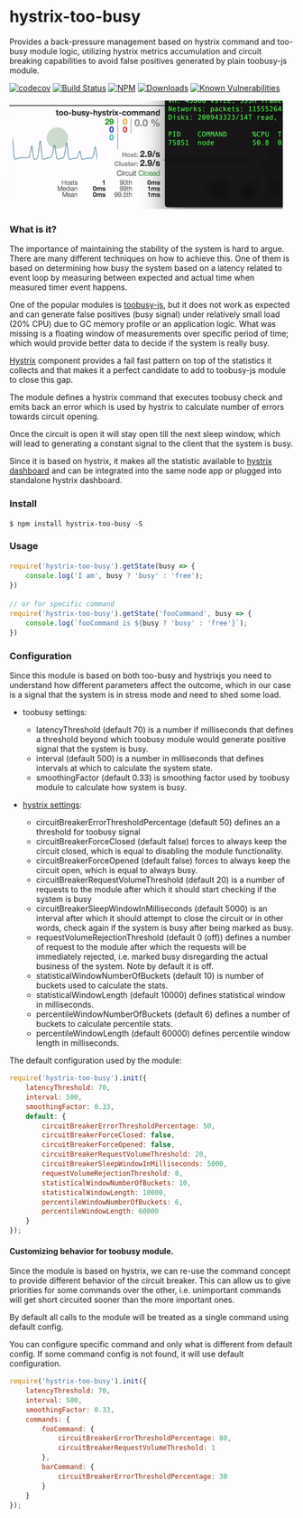 # hystrix-too-busy

Provides a back-pressure management based on hystrix command and too-busy module logic, utilizing hystrix metrics accumulation and circuit breaking capabilities to avoid false positives generated by plain toobusy-js module.

[![codecov](https://codecov.io/gh/trooba/hystrix-too-busy/branch/master/graph/badge.svg)](https://codecov.io/gh/trooba/hystrix-too-busy)
[![Build Status](https://travis-ci.org/trooba/hystrix-too-busy.svg?branch=master)](https://travis-ci.org/trooba/hystrix-too-busy) [![NPM](https://img.shields.io/npm/v/hystrix-too-busy.svg)](https://www.npmjs.com/package/hystrix-too-busy)
[![Downloads](https://img.shields.io/npm/dm/hystrix-too-busy.svg)](http://npm-stat.com/charts.html?package=hystrix-too-busy)
[![Known Vulnerabilities](https://snyk.io/test/github/trooba/hystrix-too-busy/badge.svg)](https://snyk.io/test/github/trooba/hystrix-too-busy)

![too-busy in action](docs/images/too-busy-movie.gif)

### What is it?

The importance of maintaining the stability of the system is hard to argue. There are many different techniques on how to achieve this. One of them is based on determining how busy the system based on a latency related to event loop by measuring between expected and actual time when measured timer event happens.

One of the popular modules is [toobusy-js](https://www.npmjs.com/package/toobusy-js), but it does not work as expected and can generate false positives (busy signal) under relatively small load (20% CPU) due to GC memory profile or an application logic. What was missing is a floating window of measurements over specific period of time; which would provide better data to decide if the system is really busy.

[Hystrix](https://www.npmjs.com/package/hystrixjs) component provides a fail fast pattern on top of the statistics it collects and that makes it a perfect candidate to add to toobusy-js module to close this gap.

The module defines a hystrix command that executes toobusy check and emits back an error which is used by hystrix to calculate number of errors towards circuit opening.

Once the circuit is open it will stay open till the next sleep window, which will lead to generating a constant signal to the client that the system is busy.

Since it is based on hystrix, it makes all the statistic available to [hystrix dashboard](https://github.com/dimichgh/hystrix-dashboard) and can be integrated into the same node app or plugged into standalone hystrix dashboard.

### Install

```
$ npm install hystrix-too-busy -S
```

### Usage

```js
require('hystrix-too-busy').getState(busy => {
    console.log('I am', busy ? 'busy' : 'free');
})

// or for specific command
require('hystrix-too-busy').getState('fooCommand', busy => {
    console.log(`fooCommand is ${busy ? 'busy' : 'free'}`);
})
```

### Configuration

Since this module is based on both too-busy and hystrixjs you need to understand how different parameters affect the outcome, which in our case is a signal that the system is in stress mode and need to shed some load.

* toobusy settings:
    * latencyThreshold (default 70) is a number if milliseconds that defines a threshold beyond which toobusy module would generate positive signal that the system is busy.
    * interval (default 500) is a number in milliseconds that defines intervals at which to calculate the system state.
    * smoothingFactor (default 0.33) is smoothing factor used by toobusy module to calculate how system is busy.

* [hystrix settings](https://github.com/Netflix/Hystrix/wiki/Configuration#CommandCircuitBreaker):
    * circuitBreakerErrorThresholdPercentage (default 50) defines an a threshold for toobusy signal
    * circuitBreakerForceClosed (default false) forces to always keep the circuit closed, which is equal to disabling the module functionality.
    * circuitBreakerForceOpened (default false) forces to always keep the circuit open, which is equal to always busy.
    * circuitBreakerRequestVolumeThreshold (default 20) is a number of requests to the module after which it should start checking if the system is busy
    * circuitBreakerSleepWindowInMilliseconds (default 5000) is an interval after which it should attempt to close the circuit or in other words, check again if the system is busy after being marked as busy.
    * requestVolumeRejectionThreshold (default 0 (off)) defines a number of request to the module after which the requests will be immediately rejected, i.e. marked busy disregarding the actual business of the system. Note by default it is off.
    * statisticalWindowNumberOfBuckets (default 10) is number of buckets used to calculate the stats.
    * statisticalWindowLength (default 10000) defines statistical window in milliseconds.
    * percentileWindowNumberOfBuckets (default 6) defines a number of buckets to calculate percentile stats.
    * percentileWindowLength (default 60000) defines percentile window length in milliseconds.

The default configuration used by the module:
```js
require('hystrix-too-busy').init({
    latencyThreshold: 70,
    interval: 500,
    smoothingFactor: 0.33,
    default: {
        circuitBreakerErrorThresholdPercentage: 50,
        circuitBreakerForceClosed: false,
        circuitBreakerForceOpened: false,
        circuitBreakerRequestVolumeThreshold: 20,
        circuitBreakerSleepWindowInMilliseconds: 5000,
        requestVolumeRejectionThreshold: 0,
        statisticalWindowNumberOfBuckets: 10,
        statisticalWindowLength: 10000,
        percentileWindowNumberOfBuckets: 6,
        percentileWindowLength: 60000
    }
});
```

#### Customizing behavior for toobusy module.

Since the module is based on hystrix, we can re-use the command concept to provide different behavior of the circuit breaker. This can allow us to give priorities for some commands over the other, i.e. unimportant commands will get short circuited sooner than the more important ones.

By default all calls to the module will be treated as a single command using default config.

You can configure specific command and only what is different from default config. If some command config is not found, it will use default configuration.

```js
require('hystrix-too-busy').init({
    latencyThreshold: 70,
    interval: 500,
    smoothingFactor: 0.33,
    commands: {
        fooCommand: {
            circuitBreakerErrorThresholdPercentage: 80,
            circuitBreakerRequestVolumeThreshold: 1
        },
        barCommand: {
            circuitBreakerErrorThresholdPercentage: 30
        }
    }
});
```
